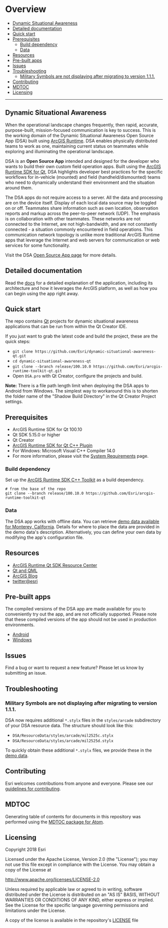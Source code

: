# Overview

<!-- MDTOC maxdepth:6 firsth1:0 numbering:0 flatten:0 bullets:1 updateOnSave:1 -->

- [Dynamic Situational Awareness](#dynamic-situational-awareness)   
- [Detailed documentation](#detailed-documentation)   
- [Quick start](#quick-start)   
- [Prerequisites](#prerequisites)   
   - [Build dependency](#build-dependency)   
   - [Data](#data)   
- [Resources](#resources)   
- [Pre-built apps](#pre-built-apps)   
- [Issues](#issues)   
- [Troubleshooting](#troubleshooting)   
   - [Military Symbols are not displaying after migrating to version 1.1.1.](#military-symbols-are-not-displaying-after-migrating-to-version-111)   
- [Contributing](#contributing)   
- [MDTOC](#mdtoc)   
- [Licensing](#licensing)   

<!-- /MDTOC -->
---

## Dynamic Situational Awareness

When the operational landscape changes frequently, then rapid, accurate, purpose-built, mission-focused communication is key to success. This is the working domain of the Dynamic Situational Awareness Open Source App (DSA) built using [ArcGIS Runtime](https://developers.arcgis.com/arcgis-runtime). DSA enables physically distributed teams to work as one, maintaining current status on teammates while exploring and illuminating the operational landscape.

DSA is an **Open Source App** intended and designed for the developer who wants to build their own custom field operation apps. Built using the [ArcGIS Runtime SDK for Qt](https://developers.arcgis.com/qt/latest/), DSA highlights developer best practices for the specific workflows for in-vehicle (mounted) and field (handheld/dismounted) teams who need to dynamically understand their environment and the situation around them.

The DSA apps do not require access to a server. All the data and processing are on the device itself. Display of each local data source may be toggled on or off. Teammates share information such as own location, observation reports and markup across the peer-to-peer network (UDP). The emphasis is on collaboration with other teammates. These networks are not connected to the Internet, are not high-bandwidth, and are not constantly connected - a situation commonly encountered in field operations. This communication network topology is unlike more traditional ArcGIS Runtime apps that leverage the Internet and web servers for communication or web services for some functionality.

Visit the DSA [Open Source App page] for more details.

## Detailed documentation

Read the [docs](./docs/README.md) for a detailed explanation of the application, including its architecture and how it leverages the ArcGIS platform, as well as how you can begin using the app right away.

## Quick start

The repo contains [Qt](http://qt.io) projects for dynamic situational awareness applications that can be run from within the Qt Creator IDE.

If you just want to grab the latest code and build the project, these are the quick steps:

 * `git clone https://github.com/Esri/dynamic-situational-awareness-qt.git`
 * `cd dynamic-situational-awareness-qt`
 * `git clone --branch release/100.10.0 https://github.com/Esri/arcgis-runtime-toolkit-qt.git`
 * Open `DSA.pro` with Qt Creator, configure the projects and build.

**Note:** There is a file path length limit when deploying the DSA apps to Android from Windows. The simplest way to workaround this is to shorten the folder name of the "Shadow Build Directory" in the Qt Creator Project settings.

## Prerequisites

* ArcGIS Runtime SDK for Qt 100.10
* Qt SDK 5.15.0 or higher
* Qt Creator
* [ArcGIS Runtime SDK for Qt C++ Plugin](https://github.com/Esri/arcgis-runtime-toolkit-qt)
* For Windows: Microsoft Visual C++ Compiler 14.0
* For more information, please visit the [System Requirements](https://developers.arcgis.com/qt/quartz/qml/guide/arcgis-runtime-sdk-for-qt-system-requirements.htm) page.

### Build dependency

Set up the [ArcGIS Runtime SDK C++ Toolkit](https://github.com/Esri/arcgis-runtime-toolkit-qt) as a build dependency.

```
# from the base of the repo
git clone --branch release/100.10.0 https://github.com/Esri/arcgis-runtime-toolkit-qt
```

### Data

The DSA app works with offline data. You can retrieve [demo data available for Monterey, California](http://www.arcgis.com/home/item.html?id=82ce2d85e21c4326bc072d441b636e5e). Details for where to place the data are provided in the demo data's description. Alternatively, you can define your own data by modifying the app's configuration file.

## Resources

* [ArcGIS Runtime Qt SDK Resource Center](https://developers.arcgis.com/qt/latest/)
* [Qt and QML](http://www.qt.io/)
* [ArcGIS Blog](http://blogs.esri.com/esri/arcgis/)
* [twitter@esri](http://twitter.com/esri)

## Pre-built apps

The compiled versions of the DSA app are made available for you to conveniently try out the app, and are not officially supported. Please note that these compiled versions of the app should not be used in production environments.

- [Android](https://www.arcgis.com/home/item.html?id=76fdb565194d4dcc86bdd301131932ea)
- [Windows](https://www.arcgis.com/home/item.html?id=6b32eec2db784d0da9e9d5b18ccefb76)

## Issues

Find a bug or want to request a new feature?  Please let us know by submitting an issue.

## Troubleshooting

### Military Symbols are not displaying after migrating to version 1.1.1.

DSA now requires additional `*.stylx` files in the `styles/arcade` subdirectory of your DSA resource data. The structure
should look like this:

* `DSA/ResourceData/styles/arcade/mil2525c.stylx`
* `DSA/ResourceData/styles/arcade/mil2525d.stylx`

To quickly obtain these additional `*.stylx` files, we provide these in the [demo data](http://www.arcgis.com/home/item.html?id=82ce2d85e21c4326bc072d441b636e5e).

## Contributing

Esri welcomes contributions from anyone and everyone. Please see our [guidelines for contributing](https://github.com/esri/contributing).

## MDTOC

Generating table of contents for documents in this repository was performed using the [MDTOC package for Atom](https://atom.io/packages/atom-mdtoc).

## Licensing

Copyright 2018 Esri

Licensed under the Apache License, Version 2.0 (the "License");
you may not use this file except in compliance with the License.
You may obtain a copy of the License at


   http://www.apache.org/licenses/LICENSE-2.0


Unless required by applicable law or agreed to in writing, software
distributed under the License is distributed on an "AS IS" BASIS,
WITHOUT WARRANTIES OR CONDITIONS OF ANY KIND, either express or implied.
See the License for the specific language governing permissions and
limitations under the License.


A copy of the license is available in the repository's [LICENSE](LICENSE) file

[Open Source App page]: http://developers.arcgis.com/example-apps/dsa-app-qt/?utm_source=github&utm_medium=web&utm_campaign=example_apps_dsa_qt
